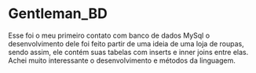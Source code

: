 # Gentleman_BD
Esse foi o  meu primeiro contato com banco de dados MySql o desenvolvimento dele foi feito partir de uma ideia de uma loja de roupas, sendo assim, ele contém suas tabelas com  inserts e  inner joins entre elas. Achei muito interessante o desenvolvimento e métodos da linguagem.  
